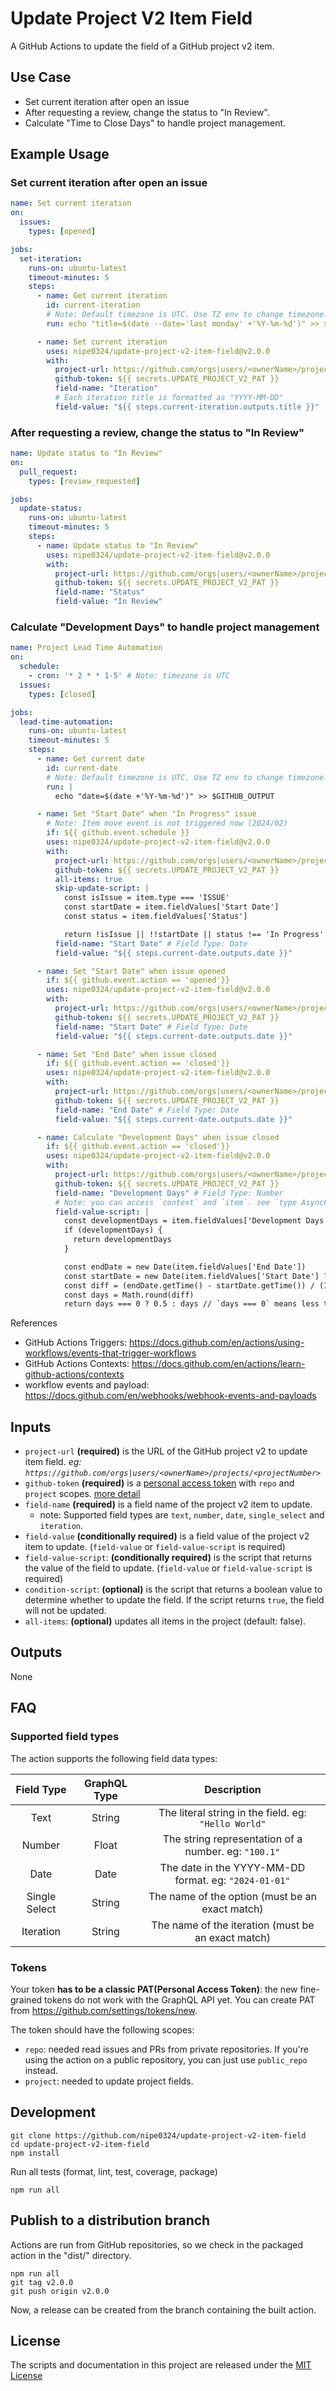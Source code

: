 # Update Project V2 Item Field

A GitHub Actions to update the field of a GitHub project v2 item.

## Use Case

- Set current iteration after open an issue
- After requesting a review, change the status to "In Review".
- Calculate "Time to Close Days" to handle project management.

## Example Usage

### Set current iteration after open an issue

```yml
name: Set current iteration
on:
  issues:
    types: [opened]

jobs:
  set-iteration:
    runs-on: ubuntu-latest
    timeout-minutes: 5
    steps:
      - name: Get current iteration
        id: current-iteration
        # Note: Default timezone is UTC. Use TZ env to change timezone.
        run: echo "title=$(date --date='last monday' +'%Y-%m-%d')" >> $GITHUB_OUTPUT

      - name: Set current iteration
        uses: nipe0324/update-project-v2-item-field@v2.0.0
        with:
          project-url: https://github.com/orgs|users/<ownerName>/projects/<projejctNumer>
          github-token: ${{ secrets.UPDATE_PROJECT_V2_PAT }}
          field-name: "Iteration"
          # Each iteration title is formatted as "YYYY-MM-DD"
          field-value: "${{ steps.current-iteration.outputs.title }}"
```

### After requesting a review, change the status to "In Review"

```yml
name: Update status to "In Review"
on:
  pull_request:
    types: [review_requested]

jobs:
  update-status:
    runs-on: ubuntu-latest
    timeout-minutes: 5
    steps:
      - name: Update status to "In Review"
        uses: nipe0324/update-project-v2-item-field@v2.0.0
        with:
          project-url: https://github.com/orgs|users/<ownerName>/projects/<projejctNumer>
          github-token: ${{ secrets.UPDATE_PROJECT_V2_PAT }}
          field-name: "Status"
          field-value: "In Review"
```

### Calculate "Development Days" to handle project management

```yml
name: Project Lead Time Automation
on:
  schedule:
    - cron: '* 2 * * 1-5' # Note: timezone is UTC
  issues:
    types: [closed]

jobs:
  lead-time-automation:
    runs-on: ubuntu-latest
    timeout-minutes: 5
    steps:
      - name: Get current date
        id: current-date
        # Note: Default timezone is UTC. Use TZ env to change timezone.
        run: |
          echo "date=$(date +'%Y-%m-%d')" >> $GITHUB_OUTPUT

      - name: Set "Start Date" when "In Progress" issue
        # Note: Item move event is not triggered now (2024/02)
        if: ${{ github.event.schedule }}
        uses: nipe0324/update-project-v2-item-field@v2.0.0
        with:
          project-url: https://github.com/orgs|users/<ownerName>/projects/<projejctNumer>
          github-token: ${{ secrets.UPDATE_PROJECT_V2_PAT }}
          all-items: true
          skip-update-script: |
            const isIssue = item.type === 'ISSUE'
            const startDate = item.fieldValues['Start Date']
            const status = item.fieldValues['Status']

            return !isIssue || !!startDate || status !== 'In Progress'
          field-name: "Start Date" # Field Type: Date
          field-value: "${{ steps.current-date.outputs.date }}"

      - name: Set "Start Date" when issue opened
        if: ${{ github.event.action == 'opened'}}
        uses: nipe0324/update-project-v2-item-field@v2.0.0
        with:
          project-url: https://github.com/orgs|users/<ownerName>/projects/<projejctNumer>
          github-token: ${{ secrets.UPDATE_PROJECT_V2_PAT }}
          field-name: "Start Date" # Field Type: Date
          field-value: "${{ steps.current-date.outputs.date }}"

      - name: Set "End Date" when issue closed
        if: ${{ github.event.action == 'closed'}}
        uses: nipe0324/update-project-v2-item-field@v2.0.0
        with:
          project-url: https://github.com/orgs|users/<ownerName>/projects/<projejctNumer>
          github-token: ${{ secrets.UPDATE_PROJECT_V2_PAT }}
          field-name: "End Date" # Field Type: Date
          field-value: "${{ steps.current-date.outputs.date }}"

      - name: Calculate "Development Days" when issue closed
        if: ${{ github.event.action == 'closed'}}
        uses: nipe0324/update-project-v2-item-field@v2.0.0
        with:
          project-url: https://github.com/orgs|users/<ownerName>/projects/<projejctNumer>
          github-token: ${{ secrets.UPDATE_PROJECT_V2_PAT }}
          field-name: "Development Days" # Field Type: Number
          # Note: you can access `context` and `item`. see `type AsyncFunctionArguments`.
          field-value-script: |
            const developmentDays = item.fieldValues['Development Days']
            if (developmentDays) {
              return developmentDays
            }

            const endDate = new Date(item.fieldValues['End Date'])
            const startDate = new Date(item.fieldValues['Start Date'] ?? endDate)
            const diff = (endDate.getTime() - startDate.getTime()) / (1000 * 3600 * 24)
            const days = Math.round(diff)
            return days === 0 ? 0.5 : days // `days === 0` means less than 1 day
```

References

- GitHub Actions Triggers: <https://docs.github.com/en/actions/using-workflows/events-that-trigger-workflows>
- GitHub Actions Contexts: <https://docs.github.com/en/actions/learn-github-actions/contexts>
- workflow events and payload: <https://docs.github.com/en/webhooks/webhook-events-and-payloads>

## Inputs

- `project-url` **(required)** is the URL of the GitHub project v2 to update item field.
  _eg: `https://github.com/orgs|users/<ownerName>/projects/<projectNumber>`_
- `github-token` **(required)** is a [personal access
  token](https://github.com/settings/tokens/new) with `repo` and `project` scopes. [more detail](#tokens)
- `field-name` **(required)** is a field name of the project v2 item to update.
  - note: Supported field types are `text`, `number`, `date`, `single_select` and `iteration`.
- `field-value` **(conditionally required)** is a field value of the project v2 item to update. (`field-value` or `field-value-script` is required)
- `field-value-script`: **(conditionally required)** is the script that returns the value of the field to update. (`field-value` or `field-value-script` is required)
- `condition-script`: **(optional)** is the script that returns a boolean value to determine whether to update the field. If the script returns `true`, the field will not be updated.
- `all-items`: **(optional)** updates all items in the project (default: false).

## Outputs

None

## FAQ

### Supported field types

The action supports the following field data types:

|  Field Type   |   GraphQL Type   |                             Description                        |
| :-----------: | :--------------: | :------------------------------------------------------------: |
|     Text      |     String       |         The literal string in the field. eg: `"Hello World"`   |
|    Number     |     Float        |      The string representation of a number. eg: `"100.1"`      |
|     Date      |      Date        |        The date in the YYYY-MM-DD format. eg: `"2024-01-01"`   |
| Single Select |     String       |      The name of the option (must be an exact match)           |
|   Iteration   |     String       |      The name of the iteration (must be an exact match)        |

### Tokens

Your token **has to be a classic PAT(Personal Access Token)**: the new fine-grained tokens do not work with the GraphQL API yet. You can create PAT from <https://github.com/settings/tokens/new>.

The token should have the following scopes:

- `repo`: needed read issues and PRs from private repositories. If you're using the action on a public repository, you can just use `public_repo` instead.
- `project`: needed to update project fields.

## Development

```shell
git clone https://github.com/nipe0324/update-project-v2-item-field
cd update-project-v2-item-field
npm install
```

Run all tests (format, lint, test, coverage, package)

```shell
npm run all
```

## Publish to a distribution branch

Actions are run from GitHub repositories, so we check in the packaged action in
the "dist/" directory.

```shell
npm run all
git tag v2.0.0
git push origin v2.0.0
```

Now, a release can be created from the branch containing the built action.

## License

The scripts and documentation in this project are released under the [MIT License](LICENSE)

